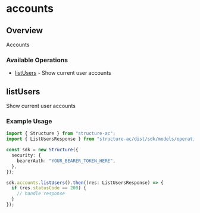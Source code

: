 # accounts

## Overview

Accounts

### Available Operations

* [listUsers](#listusers) - Show current user accounts

## listUsers

Show current user accounts

### Example Usage

```typescript
import { Structure } from "structure-ac";
import { ListUsersResponse } from "structure-ac/dist/sdk/models/operations";

const sdk = new Structure({
  security: {
    bearerAuth: "YOUR_BEARER_TOKEN_HERE",
  },
});

sdk.accounts.listUsers().then((res: ListUsersResponse) => {
  if (res.statusCode == 200) {
    // handle response
  }
});
```

